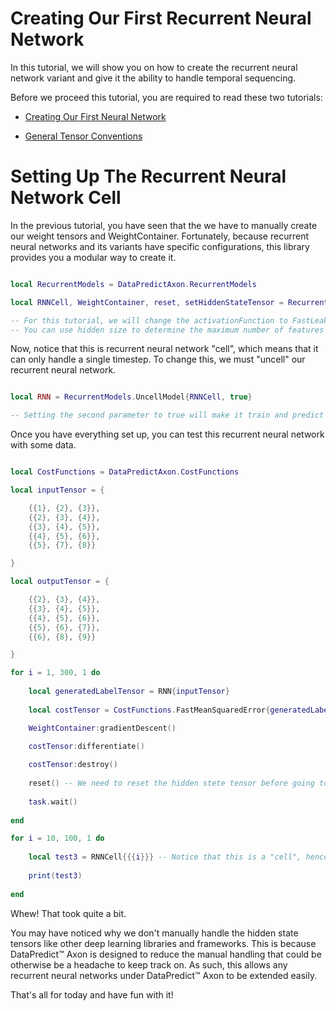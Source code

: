 # Creating Our First Recurrent Neural Network

In this tutorial, we will show you on how to create the recurrent neural network variant and give it the ability to handle temporal sequencing.

Before we proceed this tutorial, you are required to read these two tutorials:

* [Creating Our First Neural Network](CreatingOurFirstNeuralNetwork.md)

* [General Tensor Conventions](GeneralTensorConventions.md)

# Setting Up The Recurrent Neural Network Cell

In the previous tutorial, you have seen that the we have to manually create our weight tensors and WeightContainer. Fortunately, because recurrent neural networks and its variants have specific configurations, this library provides you a modular way to create it.

```lua

local RecurrentModels = DataPredictAxon.RecurrentModels

local RNNCell, WeightContainer, reset, setHiddenStateTensor = RecurrentModels.RecurrentNeuralNetworkCell{inputSize = 1, hiddenSize = 1, learningRate = 0.001, activationFunction = "FastLeakyRectifiedLinearUnit"}

-- For this tutorial, we will change the activationFunction to FastLeakyRectifiedLinearUnit instead of using the default.
-- You can use hidden size to determine the maximum number of features it should output.

```

Now, notice that this is recurrent neural network "cell", which means that it can only handle a single timestep. To change this, we must "uncell" our recurrent neural network.

```lua

local RNN = RecurrentModels.UncellModel{RNNCell, true} 

-- Setting the second parameter to true will make it train and predict in reverse sequence.

```

Once you have everything set up, you can test this recurrent neural network with some data.

```lua

local CostFunctions = DataPredictAxon.CostFunctions

local inputTensor = {

	{{1}, {2}, {3}},
	{{2}, {3}, {4}},
	{{3}, {4}, {5}},
	{{4}, {5}, {6}},
	{{5}, {7}, {8}}

}

local outputTensor = {

	{{2}, {3}, {4}},
	{{3}, {4}, {5}}, 
	{{4}, {5}, {6}}, 
	{{5}, {6}, {7}}, 
	{{6}, {8}, {9}}

}

for i = 1, 300, 1 do
	
	local generatedLabelTensor = RNN{inputTensor}
	
	local costTensor = CostFunctions.FastMeanSquaredError{generatedLabelTensor, outputTensor}

	WeightContainer:gradientDescent()
	
	costTensor:differentiate()

	costTensor:destroy()
	
	reset() -- We need to reset the hidden stete tensor before going to the next iteration.
	
	task.wait()
	
end

for i = 10, 100, 1 do
	
	local test3 = RNNCell{{{i}}} -- Notice that this is a "cell", hence you must only give a single timestep.
	
	print(test3)
	
end

```

Whew! That took quite a bit. 

You may have noticed why we don't manually handle the hidden state tensors like other deep learning libraries and frameworks. This is because DataPredict™ Axon is designed to reduce the manual handling that could be otherwise be a headache to keep track on. As such, this allows any recurrent neural networks under DataPredict™ Axon to be extended easily.

That's all for today and have fun with it!
